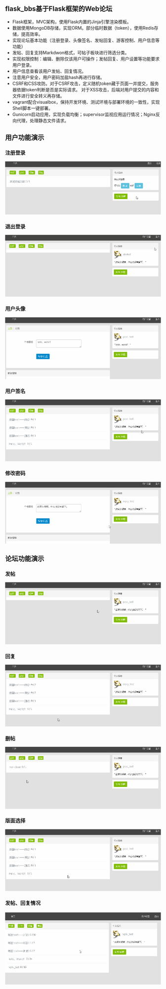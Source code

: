 
## flask_bbs基于Flask框架的Web论坛
* Flask框架，MVC架构，使用Flask内置的Jinja引擎渲染模板。
* 数据使用MongoDB存储，实现ORM。部分临时数据（token），使用Redis存储，提高效率。
* 实现论坛基本功能（注册登录、头像签名、发帖回复、游客控制、用户信息等功能）
* 发帖、回复支持Markdwon格式，可帖子板块进行筛选分类。
* 实现权限控制：编辑、删除仅该用户可操作；发帖回复、用户设置等功能要求用户登录。
* 用户信息查看该用户发帖、回复情况。
* 注意用户安全，用户密码加盐hash再进行存储。
* CSRF和CSS攻防。对于CSRF攻击，定义随机token藏于页面一并提交，服务器依据token判断是否是实际请求。
对于XSS攻击，后端对用户提交的内容和文件进行安全转义再存储。
* vagrant配合visualbox，保持开发环境、测试环境与部署环境的一致性，实现Shell脚本一键部署。
* Gunicorn启动应用，实现负载均衡；supervisor监视应用运行情况；Nginx反向代理，处理静态文件请求。


## 用户功能演示

### 注册登录

![image](https://github.com/1azyday/flask_bbs/blob/master/README/user/%E7%99%BB%E5%BD%95%E6%B3%A8%E5%86%8C.gif)

### 退出登录

![image](https://github.com/1azyday/flask_bbs/blob/master/README/user/%E9%80%80%E5%87%BA.gif)

### 用户头像

![image](https://github.com/1azyday/flask_bbs/blob/master/README/user/%E5%A4%B4%E5%83%8F.gif)

### 用户签名

![image](https://github.com/1azyday/flask_bbs/blob/master/README/user/%E7%AD%BE%E5%90%8D.gif)

### 修改密码

![image](https://github.com/1azyday/flask_bbs/blob/master/README/user/%E4%BF%AE%E6%94%B9%E5%AF%86%E7%A0%81.gif)

## 论坛功能演示

### 发帖

![image](https://github.com/1azyday/flask_bbs/blob/master/README/topic/%E5%8F%91%E8%B4%B4.gif)

### 回复

![image](https://github.com/1azyday/flask_bbs/blob/master/README/topic/%E5%9B%9E%E5%A4%8D.gif)

### 删帖

![image](https://github.com/1azyday/flask_bbs/blob/master/README/topic/%E5%88%A0%E5%B8%96.gif)

### 版面选择

![image](https://github.com/1azyday/flask_bbs/blob/master/README/topic/%E7%89%88%E9%9D%A2.gif)

### 发帖、回复情况

![image](https://github.com/1azyday/flask_bbs/blob/master/README/topic/%E7%94%A8%E6%88%B7%E5%8F%91%E8%B4%B4.gif)
